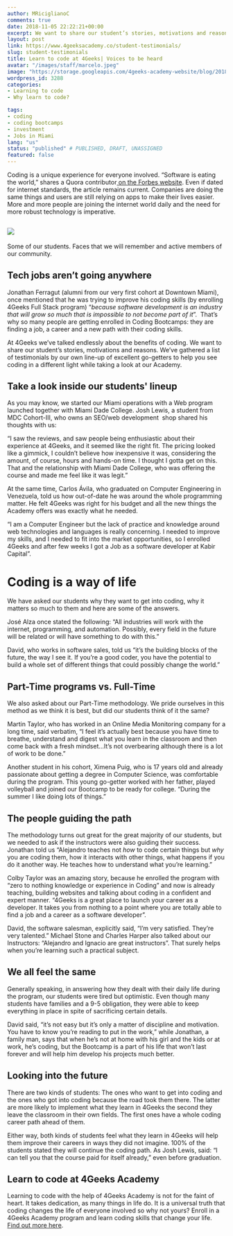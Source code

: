 ```yaml
---
author: MRiciglianoC
comments: true
date: 2018-11-05 22:22:21+00:00
excerpt: We want to share our student’s stories, motivations and reasons.
layout: post
link: https://www.4geeksacademy.co/student-testimonials/
slug: student-testimonials
title: Learn to code at 4Geeks| Voices to be heard
avatar: "/images/staff/marcelo.jpeg"
image: "https://storage.googleapis.com/4geeks-academy-website/blog/2018/11/Jennifer-768x768.png"
wordpress_id: 3288
categories:
- Learning to code
- Why learn to code?

tags:
- coding
- coding bootcamps
- investment
- Jobs in Miami
lang: "us"
status: "published" # PUBLISHED, DRAFT, UNASSIGNED
featured: false
---
```


Coding is a unique experience for everyone involved. “Software is eating the world,” shares a Quora contributor[ on the Forbes website](https://www.forbes.com/sites/quora/2017/01/20/will-the-demand-for-developers-continue-to-increase/#7090450433ee). Even if dated for internet standards, the article remains current. Companies are doing the same things and users are still relying on apps to make their lives easier. More and more people are joining the internet world daily and the need for more robust technology is imperative.


## ![](/wp-content/uploads/2018/11/Students.png)


Some of our students. Faces that we will remember and active members of our community. 


## **Tech jobs aren’t going anywhere**


Jonathan Ferragut (alumni from our very first cohort at Downtown Miami), once mentioned that he was trying to improve his coding skills (by enrolling 4Geeks Full Stack program) “_because software development is an industry that will grow so much that is impossible to not become part of it_”.  That’s why so many people are getting enrolled in Coding Bootcamps: they are finding a job, a career and a new path with their coding skills.

At 4Geeks we’ve talked endlessly about the benefits of coding. We want to share our student’s stories, motivations and reasons. We’ve gathered a list of testimonials by our own line-up of excellent go-getters to help you see coding in a different light while taking a look at our Academy.


## **Take a look inside our students' lineup**


As you may know, we started our Miami operations with a Web program launched together with Miami Dade College. Josh Lewis, a student from MDC Cohort-III, who owns an SEO/web development  shop shared his thoughts with us:

“I saw the reviews, and saw people being enthusiastic about their experience at 4Geeks, and it seemed like the right fit. The pricing looked like a gimmick, I couldn’t believe how inexpensive it was, considering the amount, of course, hours and hands-on time. I thought I gotta get on this. That and the relationship with Miami Dade College, who was offering the course and made me feel like it was legit.”

At the same time, Carlos Ávila, who graduated on Computer Engineering in Venezuela, told us how out-of-date he was around the whole programming matter. He felt 4Geeks was right for his budget and all the new things the Academy offers was exactly what he needed.

“I am a Computer Engineer but the lack of practice and knowledge around web technologies and languages is really concerning. I needed to improve my skills, and I needed to fit into the market opportunities, so I enrolled 4Geeks and after few weeks I got a Job as a software developer at Kabir Capital”. 


# **Coding is a way of life**


We have asked our students why they want to get into coding, why it matters so much to them and here are some of the answers.

José Alza once stated the following: “All industries will work with the internet, programming, and automation. Possibly, every field in the future will be related or will have something to do with this.”

David, who works in software sales, told us “it’s the building blocks of the future, the way I see it. If you’re a good coder, you have the potential to build a whole set of different things that could possibly change the world.”


## **Part-Time programs vs. Full-Time**


We also asked about our Part-Time methodology. We pride ourselves in this method as we think it is best, but did our students think of it the same?

Martin Taylor, who has worked in an Online Media Monitoring company for a long time, said verbatim, “I feel it’s actually best because you have time to breathe, understand and digest what you learn in the classroom and then come back with a fresh mindset...It’s not overbearing although there is a lot of work to be done.”

Another student in his cohort, Ximena Puig, who is 17 years old and already passionate about getting a degree in Computer Science, was comfortable during the program. This young go-getter worked with her father, played volleyball and joined our Bootcamp to be ready for college. “During the summer I like doing lots of things.”


## **The people guiding the path**


The methodology turns out great for the great majority of our students, but we needed to ask if the instructors were also guiding their success. Jonathan told us “Alejandro teaches not _how_ to code certain things but _why_ you are coding them, how it interacts with other things, what happens if you do it another way. He teaches how to understand what you’re learning.” 

Colby Taylor was an amazing story, because he enrolled the program with “zero to nothing knowledge or experience in Coding” and now is already teaching, building websites and talking about coding in a confident and expert manner. “4Geeks is a great place to launch your career as a developer. It takes you from nothing to a point where you are totally able to find a job and a career as a software developer”.

David, the software salesman, explicitly said, “I’m very satisfied. They’re very talented.” Michael Stone and Charles Harper also talked about our Instructors: “Alejandro and Ignacio are great instructors”. That surely helps when you’re learning such a practical subject.


## **We all feel the same**


Generally speaking, in answering how they dealt with their daily life during the program, our students were tired but optimistic. Even though many students have families and a 9-5 obligation, they were able to keep everything in place in spite of sacrificing certain details.

David said, “it’s not easy but it’s only a matter of discipline and motivation. You have to know you’re reading to put in the work,” while Jonathan, a family man, says that when he’s not at home with his girl and the kids or at work, he’s coding, but the Bootcamp is a part of his life that won’t last forever and will help him develop his projects much better.


## **Looking into the future**


There are two kinds of students: The ones who want to get into coding and the ones who got into coding because the road took them there. The latter are more likely to implement what they learn in 4Geeks the second they leave the classroom in their own fields. The first ones have a whole coding career path ahead of them.

Either way, both kinds of students feel what they learn in 4Geeks will help them improve their careers in ways they did not imagine. 100% of the students stated they will continue the coding path. As Josh Lewis, said: “I can tell you that the course paid for itself already,” even before graduation.


## **Learn to code at 4Geeks Academy**


Learning to code with the help of 4Geeks Academy is not for the faint of heart. It takes dedication, as many things in life do. It is a universal truth that coding changes the life of everyone involved so why not yours? Enroll in a 4Geeks Academy program and learn coding skills that change your life.[ Find out more here](//).
